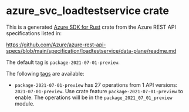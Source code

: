 # azure_svc_loadtestservice crate

This is a generated [Azure SDK for Rust](https://github.com/Azure/azure-sdk-for-rust) crate from the Azure REST API specifications listed in:

https://github.com/Azure/azure-rest-api-specs/blob/main/specification/loadtestservice/data-plane/readme.md

The default tag is `package-2021-07-01-preview`.

The following [tags](https://github.com/Azure/azure-sdk-for-rust/blob/main/services/tags.md) are available:

- `package-2021-07-01-preview` has 27 operations from 1 API versions: `2021-07-01-preview`. Use crate feature `package-2021-07-01-preview` to enable. The operations will be in the `package_2021_07_01_preview` module.